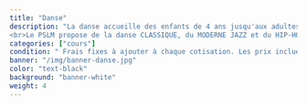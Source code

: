 ```yaml
---
title: "Danse"
description: "La danse accueille des enfants de 4 ans jusqu'aux adultes.
<br>Le PSLM propose de la danse CLASSIQUE, du MODERNE JAZZ et du HIP-HOP."
categories: ["cours"]
condition: " Frais fixes à ajouter à chaque cotisation. Les prix incluent : la location des costumes du gala, l’assurance individuelle. <br>Ne comprennent pas l’entrée du gala."
banner: "/img/banner-danse.jpg"
color: "text-black"
background: "banner-white"
weight: 4
---
```

